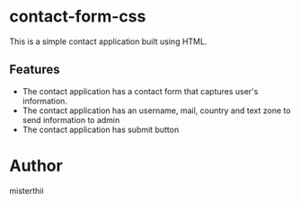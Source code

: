 # contact-form-css

This is a simple contact application built using HTML.

## Features

- The contact application has a contact form that captures user's information.
- The contact application has an username, mail, country and text zone to send information to admin
- The contact application has submit button

# Author

misterthii
